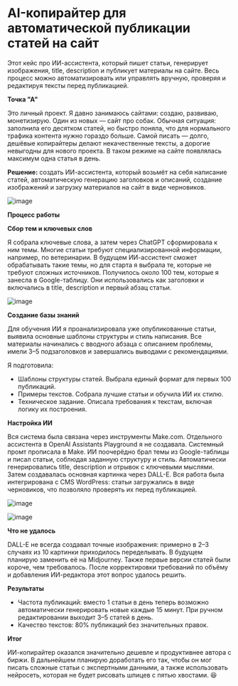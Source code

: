 # AI-копирайтер для автоматической публикации статей на сайт

Этот кейс про ИИ-ассистента, который пишет статьи, генерирует изображения, title, description и публикует материалы на сайте. Весь процесс можно автоматизировать или управлять вручную, проверяя и редактируя тексты перед публикацией.

**Точка "А"**

Это личный проект. Я давно занимаюсь сайтами: создаю, развиваю, монетизирую. Один из новых — сайт про собак. Обычная ситуация: заполнила его десятком статей, но быстро поняла, что для нормального трафика контента нужно гораздо больше. Самой писать — долго, дешёвые копирайтеры делают некачественные тексты, а дорогие невыгодны для нового проекта. В таком режиме на сайте появлялась максимум одна статья в день.

**Решение:** создать ИИ-ассистента, который возьмёт на себя написание статей, автоматическую генерацию заголовков и описаний, создание изображений и загрузку материалов на сайт в виде черновиков.

![image](https://github.com/user-attachments/assets/133b4017-d99e-43a3-9bca-b3d7eb0e620f)

**Процесс работы**

**Сбор тем и ключевых слов**

Я собрала ключевые слова, а затем через ChatGPT сформировала к ним темы. Многие статьи требуют специализированной информации, например, по ветеринарии. В будущем ИИ-ассистент сможет обрабатывать такие темы, но для старта я выбрала те, которые не требуют сложных источников. Получилось около 100 тем, которые я занесла в Google-таблицу. Они использовались как заголовки и включались в title, description и первый абзац статьи.

![image](https://github.com/user-attachments/assets/65502ee4-e222-4b5c-acf3-e219593d9981)

**Создание базы знаний**

Для обучения ИИ я проанализировала уже опубликованные статьи, выявила основные шаблоны структуры и стиль написания. Все материалы начинались с вводного абзаца с описанием проблемы, имели 3–5 подзаголовков и завершались выводами с рекомендациями.

Я подготовила:

- Шаблоны структуры статей. Выбрала единый формат для первых 100 публикаций.
- Примеры текстов. Собрала лучшие статьи и обучила ИИ их стилю.
- Техническое задание. Описала требования к текстам, включая логику их построения.

**Настройка ИИ**

Вся система была связана через инструменты Make.com. Отдельного ассистента в OpenAI Assistants Playground я не создавала. Системный промт прописала в Make. ИИ поочерёдно брал темы из Google-таблицы и писал статьи, соблюдая заданную структуру и стиль. Автоматически генерировались title, description и отрывок с ключевыми мыслями. Затем создавалась основная картинка через DALL-E. Вся работа была интегрирована с CMS WordPress: статьи загружались в виде черновиков, что позволяло проверять их перед публикацией. 

![image](https://github.com/user-attachments/assets/f0a860a1-5fb2-489f-8a82-2f899a3661fc)


![image](https://github.com/user-attachments/assets/e03ba9b0-5206-4df5-a771-b1547dcc1080)

**Что не удалось**

DALL-E не всегда создавал точные изображения: примерно в 2–3 случаях из 10 картинки приходилось переделывать. В будущем планирую заменить её на Midjourney. Также первые версии статей были короче, чем требовалось. После корректировки требований по объёму и добавления ИИ-редактора этот вопрос удалось решить.

**Результаты**

- Частота публикаций: вместо 1 статьи в день теперь возможно автоматически генерировать новые каждые 15 минут. При ручном редактировании выходит 3–5 статей в день.
- Качество текстов: 80% публикаций без значительных правок.

**Итог**

ИИ-копирайтер оказался значительно дешевле и продуктивнее автора с биржи. В дальнейшем планирую доработать его так, чтобы он мог писать сложные статьи с экспертными данными, а также использовать нейросеть, которая не будет рисовать шпицев с пятью хвостами. 😆
